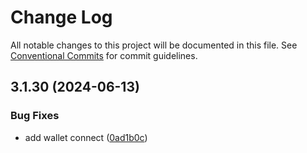 # Change Log

All notable changes to this project will be documented in this file.
See [Conventional Commits](https://conventionalcommits.org) for commit guidelines.

## 3.1.30 (2024-06-13)

### Bug Fixes

- add wallet connect ([0ad1b0c](https://github.com/gemunion/nestjs-packages/commit/0ad1b0c51fbecfaab3d463e626cba9a5b8ee982d))
